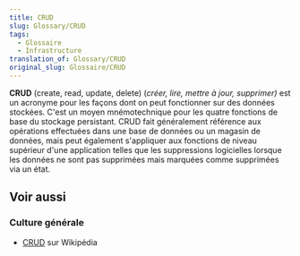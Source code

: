 ```yaml
---
title: CRUD
slug: Glossary/CRUD
tags:
  - Glossaire
  - Infrastructure
translation_of: Glossary/CRUD
original_slug: Glossaire/CRUD
---
```


**CRUD** (create, read, update, delete) (_créer, lire, mettre à jour, supprimer)_ est un acronyme pour les façons dont on peut fonctionner sur des données stockées. C'est un moyen mnémotechnique pour les quatre fonctions de base du stockage persistant. CRUD fait généralement référence aux opérations effectuées dans une base de données ou un magasin de données, mais peut également s'appliquer aux fonctions de niveau supérieur d'une application telles que les suppressions logicielles lorsque les données ne sont pas supprimées mais marquées comme supprimées via un état.

## Voir aussi

### Culture générale

- [CRUD](https://fr.wikipedia.org/wiki/CRUD) sur Wikipédia
